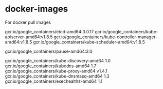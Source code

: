 # docker-images
For docker pull images

gcr.io/google_containers/etcd-amd64:3.0.17
gcr.io/google_containers/kube-apiserver-amd64:v1.8.5
gcr.io/google_containers/kube-controller-manager-amd64:v1.8.5
gcr.io/google_containers/kube-scheduler-amd64:v1.8.5

gcr.io/google_containers/pause-amd64:3.0

gcr.io/google_containers/kube-discovery-amd64	1.0
gcr.io/google_containers/kubedns-amd64	1.7
gcr.io/google_containers/kube-proxy-amd64	v1.4.1
gcr.io/google_containers/kube-dnsmasq-amd64	1.3
gcr.io/google_containers/exechealthz-amd64	1.1
